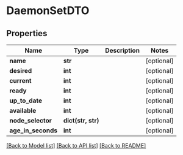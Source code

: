 # DaemonSetDTO

## Properties
Name | Type | Description | Notes
------------ | ------------- | ------------- | -------------
**name** | **str** |  | [optional] 
**desired** | **int** |  | [optional] 
**current** | **int** |  | [optional] 
**ready** | **int** |  | [optional] 
**up_to_date** | **int** |  | [optional] 
**available** | **int** |  | [optional] 
**node_selector** | **dict(str, str)** |  | [optional] 
**age_in_seconds** | **int** |  | [optional] 

[[Back to Model list]](../README.md#documentation-for-models) [[Back to API list]](../README.md#documentation-for-api-endpoints) [[Back to README]](../README.md)

